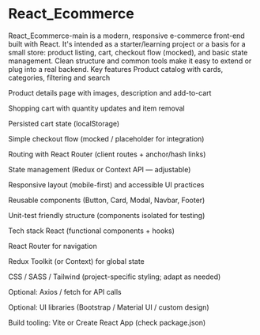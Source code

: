# React_Ecommerce
React_Ecommerce-main is a modern, responsive e-commerce front-end built with React. It's intended as a starter/learning project or a basis for a small store: product listing, cart, checkout flow (mocked), and basic state management. Clean structure and common tools make it easy to extend or plug into a real backend.
Key features
Product catalog with cards, categories, filtering and search

Product details page with images, description and add-to-cart

Shopping cart with quantity updates and item removal

Persisted cart state (localStorage)

Simple checkout flow (mocked / placeholder for integration)

Routing with React Router (client routes + anchor/hash links)

State management (Redux or Context API — adjustable)

Responsive layout (mobile-first) and accessible UI practices

Reusable components (Button, Card, Modal, Navbar, Footer)

Unit-test friendly structure (components isolated for testing)

Tech stack
React (functional components + hooks)

React Router for navigation

Redux Toolkit (or Context) for global state

CSS / SASS / Tailwind (project-specific styling; adapt as needed)

Optional: Axios / fetch for API calls

Optional: UI libraries (Bootstrap / Material UI / custom design)

Build tooling: Vite or Create React App (check package.json)
